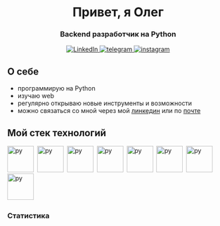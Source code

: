 <div id="header" align='center'>
    <h1>Привет, я Олег</h1>
    <h3>Backend разработчик на Python</h3>
    <a href="https://www.linkedin.com/in/oleg-pronin/">
    <img src="https://img.shields.io/badge/LinkedIn-blue?style=for-the-badge&logo=linkedin&logoColor=white" alt="LinkedIn"/>
    </a>
    <a href="https://t.me/mr_losuit">
    <img src="https://img.shields.io/badge/telegram-blue?style=for-the-badge&logo=telegram&logoColor=white" alt="telegram"/>
    </a>
    <a href="https://www.instagram.com/mr.lawsuit/profilecard/?igsh=MXRzd2gyMmltNnZmaw==">
    <img src="https://img.shields.io/badge/instagram-blue?style=for-the-badge&logo=instagram&logoColor=white" alt="instagram"/>
    </a>
</div>

## **О себе**

- программирую на Python
- изучаю web
- регулярно открываю новые инструменты и возможности
- можно связаться со мной через мой [линкедин](https://www.linkedin.com/in/oleg-pronin/) или по [почте](mailto:opronin1992@gmail.com)

## **Мой стек технологий**

<img src="https://cdn.jsdelivr.net/gh/devicons/devicon/icons/python/python-original.svg" 
title="py" width="60" height="60"/>&nbsp;
<img src="https://cdn.jsdelivr.net/gh/devicons/devicon/icons/docker/docker-original.svg" 
title="py" width="60" height="60"/>&nbsp;
<img src="https://cdn.jsdelivr.net/gh/devicons/devicon/icons/postgresql/postgresql-original.svg" 
title="py" width="60" height="60"/>&nbsp;
<img src="https://cdn.jsdelivr.net/gh/devicons/devicon/icons/git/git-original.svg" 
title="py" width="60" height="60"/>&nbsp;
<img src="https://cdn.jsdelivr.net/gh/devicons/devicon/icons/bash/bash-original.svg" 
title="py" width="60" height="60"/>&nbsp;
<img src="https://cdn.jsdelivr.net/gh/devicons/devicon/icons/redis/redis-original.svg" 
title="py" width="60" height="60"/>&nbsp;
<img src="https://cdn.jsdelivr.net/gh/devicons/devicon/icons/fastapi/fastapi-original.svg" 
title="py" width="60" height="60"/>&nbsp;
<img src="https://cdn.jsdelivr.net/gh/devicons/devicon/icons/elasticsearch/elasticsearch-original.svg" 
title="py" width="60" height="60"/>&nbsp;

### **Статистика**

<div id="stat" align="center">
    <img src="https://github-profile-summary-cards.vercel.app/api/cards/profile-details?username=mrlawsuit&theme=github" alt=""/>
    <img src="https://github-profile-summary-cards.vercel.app/api/cards/most-commit-language?username=mrlawsuit&theme=github" alt=""/>
     <img src="https://github-profile-summary-cards.vercel.app/api/cards/stats?username=mrlawsuit&theme=github" alt=""/>
</div>

